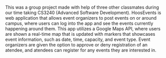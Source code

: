 This was a group project made with help of three other classmates during our time taking CS3240 (Advanced Software Development). HoosEvents is web application that allows event organizers to post events on or around campus, where users can log into the app and see the events currently happening around them. This app utilizes a Google Maps API, where users are shown a real-time map that is updated with markers that showcases event information, such as date, time, capacity, and event type. Event organizers are given the option to approve or deny registration of an atendee, and atendees can register for any events they are interested in. 
